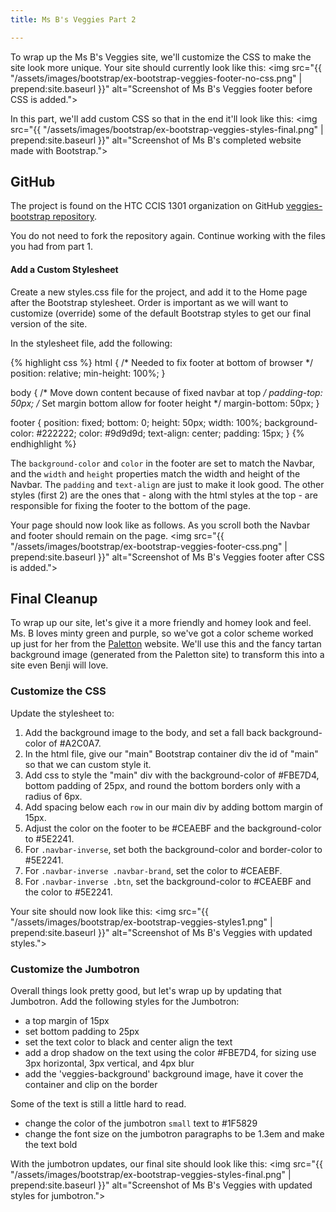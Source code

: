```yaml
---
title: Ms B's Veggies Part 2

---
```


To wrap up the Ms B's Veggies site, we'll customize the CSS to make the site look more unique.
Your site should currently look like this:
<img src="{{ "/assets/images/bootstrap/ex-bootstrap-veggies-footer-no-css.png" | prepend:site.baseurl }}" alt="Screenshot of Ms B's Veggies footer before CSS is added.">

In this part, we'll add custom CSS so that in the end it'll look like this:
<img src="{{ "/assets/images/bootstrap/ex-bootstrap-veggies-styles-final.png" | prepend:site.baseurl }}" alt="Screenshot of Ms B's completed website made with Bootstrap.">

## GitHub
The project is found on the HTC CCIS 1301 organization on GitHub [veggies-bootstrap repository](https://github.com/htc-ccis1301/veggies-bootstrap).  

You do not need to fork the repository again. Continue working with the files you had from part 1.


#### Add a Custom Stylesheet
Create a new styles.css file for the project, and add it to the Home page after the Bootstrap stylesheet.  Order is important as we will want to customize (override) some of the default Bootstrap styles to get our final version of the site.

In the stylesheet file, add the following:

{% highlight css %}
html {
   /* Needed to fix footer at bottom of browser */
   position: relative;
   min-height: 100%;
}

body {
   /* Move down content because of fixed navbar at top */
   padding-top: 50px;
   /* Set margin bottom allow for footer height */
   margin-bottom: 50px;
}

footer {
   position: fixed;
   bottom: 0;
   height: 50px;
   width: 100%;
   background-color: #222222;
   color: #9d9d9d;
   text-align: center;
   padding: 15px;
}
{% endhighlight %}

The `background-color` and `color` in the footer are set to match the Navbar, and the `width` and `height` properties match the width and height of the Navbar.  The `padding` and `text-align` are just to make it look good.  The other styles (first 2) are the ones that - along with the html styles at the top - are responsible for fixing the footer to the bottom of the page.

Your page should now look like as follows.  As you scroll both the Navbar and footer should remain on the page.
<img src="{{ "/assets/images/bootstrap/ex-bootstrap-veggies-footer-css.png" | prepend:site.baseurl }}" alt="Screenshot of Ms B's Veggies footer after CSS is added.">

## Final Cleanup
To wrap up our site, let's give it a more friendly and homey look and feel.  Ms. B loves minty green and purple, so we've got a color scheme worked up just for her from the [Paletton](http://paletton.com/palette.php?uid=32S0u0kcglL4Zvw8Eq6eXhmkwen) website.  We'll use this and the fancy tartan background image (generated from the Paletton site) to transform this into a site even Benji will love.

### Customize the CSS
Update the stylesheet to:

1. Add the background image to the body, and set a fall back background-color of #A2C0A7.
2. In the html file, give our "main" Bootstrap container div the id of "main" so that we can custom style it.
3. Add css to style the "main" div with the background-color of #FBE7D4, bottom padding of 25px, and round the bottom borders only with a radius of 6px.
4. Add spacing below each `row` in our main div by adding bottom margin of 15px.
5. Adjust the color on the footer to be #CEAEBF and the background-color to #5E2241.
6. For `.navbar-inverse`, set both the background-color and border-color to #5E2241.
7. For `.navbar-inverse .navbar-brand`, set the color to #CEAEBF.
8. For `.navbar-inverse .btn`, set the background-color to #CEAEBF and the color to #5E2241.

Your site should now look like this:
<img src="{{ "/assets/images/bootstrap/ex-bootstrap-veggies-styles1.png" | prepend:site.baseurl }}"
   alt="Screenshot of Ms B's Veggies with updated styles.">

### Customize the Jumbotron
Overall things look pretty good, but let's wrap up by updating that Jumbotron.  Add the following styles for the Jumbotron:

- a top margin of 15px
- set bottom padding to 25px
- set the text color to black and center align the text
- add a drop shadow on the text using the color #FBE7D4, for sizing use 3px horizontal, 3px vertical, and 4px blur
- add the 'veggies-background' background image, have it cover the container and clip on the border

Some of the text is still a little hard to read.

- change the color of the jumbotron `small` text to #1F5829
- change the font size on the jumbotron paragraphs to be 1.3em and make the text bold

With the jumbotron updates, our final site should look like this:
<img src="{{ "/assets/images/bootstrap/ex-bootstrap-veggies-styles-final.png" | prepend:site.baseurl }}"
   alt="Screenshot of Ms B's Veggies with updated styles for jumbotron.">
